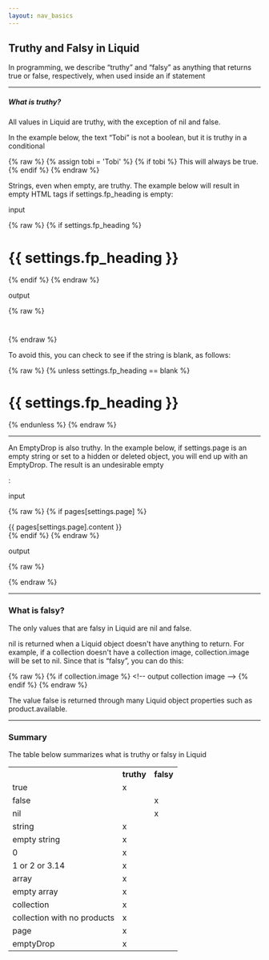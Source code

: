 ```yaml
---
layout: nav_basics
---
```


## Truthy and Falsy in Liquid

In programming, we describe “truthy” and “falsy” as anything that returns true or false, respectively, when used inside an if statement

---

##### What is truthy?

All values in Liquid are truthy, with the exception of nil and false. <br>

In the example below, the text “Tobi” is not a boolean, but it is truthy in a conditional

{% raw %}
  {% assign tobi = 'Tobi' %}
  {% if tobi %}
  This will always be true.
  {% endif %}
{% endraw %}

Strings, even when empty, are truthy. The example below will result in empty HTML tags if settings.fp_heading is empty:

input

{% raw %}
  {% if settings.fp_heading %}
  <h1>{{ settings.fp_heading }}</h1>
  {% endif %}
{% endraw %}

output

{% raw %}
  <h1></h1>
{% endraw %}

To avoid this, you can check to see if the string is blank, as follows:

{% raw %}
  {% unless settings.fp_heading == blank %}
      <h1>{{ settings.fp_heading }}</h1>
  {% endunless %}
{% endraw %}

---

An EmptyDrop is also truthy. In the example below, if settings.page is an empty string or set to a hidden or deleted object, you will end up with an EmptyDrop. The result is an undesirable empty <div>:

input

{% raw %}
  {% if pages[settings.page] %}
  <div>{{ pages[settings.page].content }}</div>
  {% endif %}
{% endraw %}

output

{% raw %}
  <div></div>
{% endraw %}

---

### What is falsy?

The only values that are falsy in Liquid are nil and false. <br>

nil is returned when a Liquid object doesn't have anything to return. For example, if a collection doesn't have a collection image, collection.image will be set to nil. Since that is “falsy”, you can do this:

{% raw %}
  {% if collection.image %}
  \<!-- output collection image \-->
  {% endif %}
{% endraw %}

The value false is returned through many Liquid object properties such as product.available.

---

### Summary

The table below summarizes what is truthy or falsy in Liquid

<table>
  <tr>
    <th></th>
    <th>truthy</th>
    <th>falsy</th>
  </tr>
  <tr>
    <td>true</td>
    <td>x</td>
    <td></td>
  </tr>
  <tr>
    <td>false</td>
    <td></td>
    <td>x</td>
  </tr>
  <tr>
    <td>nil</td>
    <td></td>
    <td>x</td>
  </tr>
  <tr>
    <td>string</td>
    <td>x</td>
    <td></td>
  </tr>
  <tr>
    <td>empty string</td>
    <td>x</td>
    <td></td>
  </tr>
  <tr>
    <td>0</td>
    <td>x</td>
    <td></td>
  </tr>
  <tr>
    <td>1 or 2 or 3.14</td>
    <td>x</td>
    <td></td>
  </tr>
  <tr>
    <td>array</td>
    <td>x</td>
    <td></td>
  </tr>
  <tr>
    <td>empty array</td>
    <td>x</td>
    <td></td>
  </tr>
  <tr>
    <td>collection</td>
    <td>x</td>
    <td></td>
  </tr>
  <tr>
    <td>collection with no products</td>
    <td>x</td>
    <td></td>
  </tr>
  <tr>
    <td>page</td>
    <td>x</td>
    <td></td>
  </tr>
  <tr>
    <td>emptyDrop</td>
    <td>x</td>
    <td></td>
  </tr>
</table>